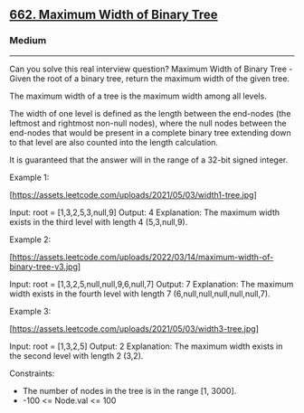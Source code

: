 <h2><a href="https://leetcode.com/problems/maximum-width-of-binary-tree/">662. Maximum Width of Binary Tree</a></h2><h3>Medium</h3><hr>Can you solve this real interview question? Maximum Width of Binary Tree - Given the root of a binary tree, return the maximum width of the given tree.

The maximum width of a tree is the maximum width among all levels.

The width of one level is defined as the length between the end-nodes (the leftmost and rightmost non-null nodes), where the null nodes between the end-nodes that would be present in a complete binary tree extending down to that level are also counted into the length calculation.

It is guaranteed that the answer will in the range of a 32-bit signed integer.



Example 1:

[https://assets.leetcode.com/uploads/2021/05/03/width1-tree.jpg]

Input: root = [1,3,2,5,3,null,9]
Output: 4
Explanation: The maximum width exists in the third level with length 4 (5,3,null,9).

Example 2:

[https://assets.leetcode.com/uploads/2022/03/14/maximum-width-of-binary-tree-v3.jpg]

Input: root = [1,3,2,5,null,null,9,6,null,7]
Output: 7
Explanation: The maximum width exists in the fourth level with length 7 (6,null,null,null,null,null,7).

Example 3:

[https://assets.leetcode.com/uploads/2021/05/03/width3-tree.jpg]

Input: root = [1,3,2,5]
Output: 2
Explanation: The maximum width exists in the second level with length 2 (3,2).



Constraints:

- The number of nodes in the tree is in the range [1, 3000].
- -100 <= Node.val <= 100
